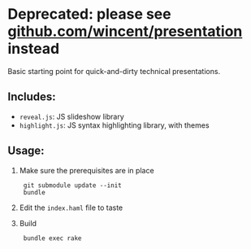 # Deprecated: please see [github.com/wincent/presentation](https://github.com/wincent/presentation) instead

Basic starting point for quick-and-dirty technical presentations.

## Includes:

  - `reveal.js`: JS slideshow library
  - `highlight.js`: JS syntax highlighting library, with themes

## Usage:

1. Make sure the prerequisites are in place

        git submodule update --init
        bundle

1. Edit the `index.haml` file to taste
1. Build

        bundle exec rake
